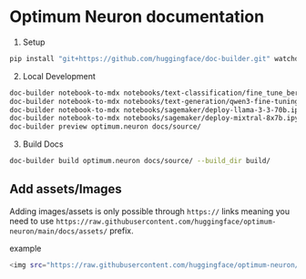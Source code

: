 # Optimum Neuron documentation

1. Setup
```bash
pip install "git+https://github.com/huggingface/doc-builder.git" watchdog --upgrade
```

2. Local Development
```bash
doc-builder notebook-to-mdx notebooks/text-classification/fine_tune_bert.ipynb --output_dir docs/source/training_tutorials/
doc-builder notebook-to-mdx notebooks/text-generation/qwen3-fine-tuning.ipynb --output_dir docs/source/training_tutorials/
doc-builder notebook-to-mdx notebooks/sagemaker/deploy-llama-3-3-70b.ipynb --output_dir docs/source/inference_tutorials/
doc-builder notebook-to-mdx notebooks/sagemaker/deploy-mixtral-8x7b.ipynb --output_dir docs/source/inference_tutorials/
doc-builder preview optimum.neuron docs/source/
```
3. Build Docs
```bash
doc-builder build optimum.neuron docs/source/ --build_dir build/ 
```

## Add assets/Images

Adding images/assets is only possible through `https://` links meaning you need to use `https://raw.githubusercontent.com/huggingface/optimum-neuron/main/docs/assets/` prefix.

example

```bash
<img src="https://raw.githubusercontent.com/huggingface/optimum-neuron/main/docs/assets/0_login.png" alt="Login" />
```
